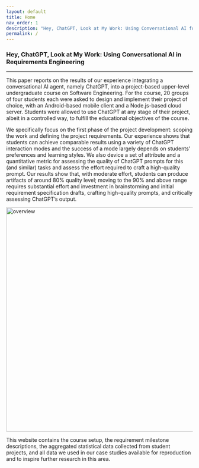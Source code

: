 ```yaml
---
layout: default
title: Home
nav_order: 1
description: "Hey, ChatGPT, Look at My Work: Using Conversational AI for Project Scoping and Requirement Engineering"
permalink: /
---
```


### Hey, ChatGPT, Look at My Work: Using Conversational AI in Requirements Engineering

---

This paper reports on the results of our experience integrating a conversational AI agent, namely ChatGPT, into a project-based upper-level undergraduate course on Software Engineering. For the course, 20 groups of four students each were asked to design and implement their project of choice, with an Android-based mobile client and a Node.js-based cloud server. Students were allowed to use ChatGPT at any stage of their project, albeit in a controlled way, to fulfill the educational objectives of the course. 

We specifically focus on the first phase of the project development: scoping the work and defining the project requirements. Our experience shows that students can achieve comparable results using a variety of ChatGPT interaction modes and the success of a mode largely depends on students’ preferences and learning styles. We also device a set of attribute and a quantitative metric for assessing the quality of ChatGPT prompts for this (and similar) tasks and assess the effort required to craft a high-quality prompt. Our results show that, with moderate effort, students can produce artifacts of around 80% quality level; moving to the 90% and above range requires substantial effort and investment in brainstorming and initial requirement specification drafts, crafting high-quality prompts, and critically assessing ChatGPT’s output.

<!-- ![image](/img/overview.png) -->
<img src="../img/overview.png" alt="overview" width="1674" height="604">

This website contains the course setup, the requirement milestone descriptions, the aggregated statistical data collected from student projects, and all data we used in our case studies available for reproduction and to inspire further research in this area. 